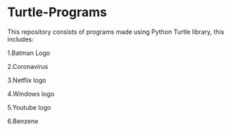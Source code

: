# Turtle-Programs
This repository consists of programs made using Python Turtle library, this includes:

1.Batman Logo

2.Coronavirus

3.Netflix logo

4.Windows logo

5.Youtube logo

6.Benzene
